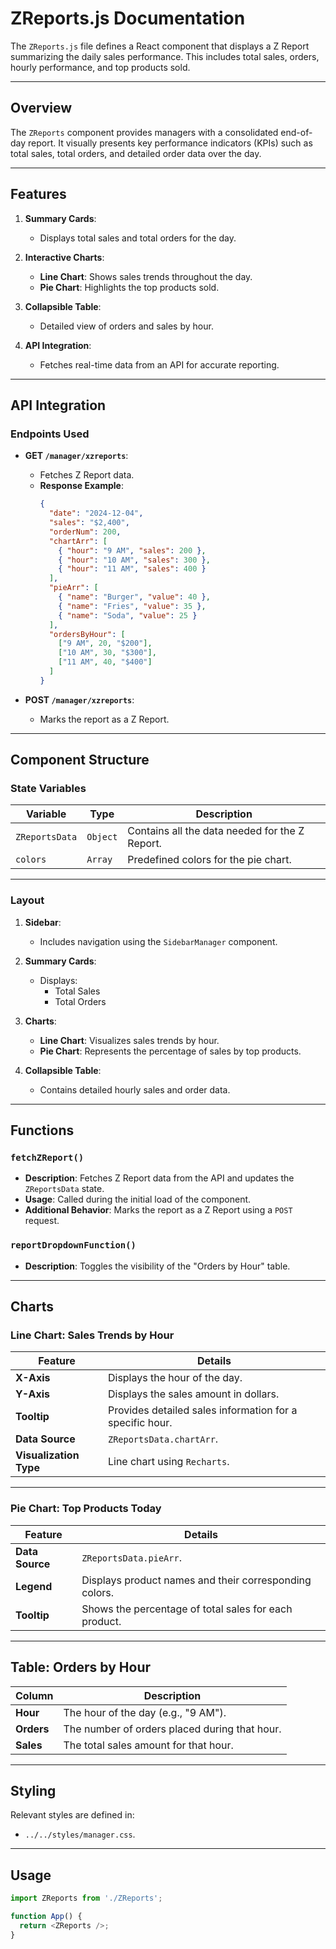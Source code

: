 # ZReports.js Documentation

The `ZReports.js` file defines a React component that displays a Z Report summarizing the daily sales performance. This includes total sales, orders, hourly performance, and top products sold.

---

## Overview

The `ZReports` component provides managers with a consolidated end-of-day report. It visually presents key performance indicators (KPIs) such as total sales, total orders, and detailed order data over the day.

---

## Features

1. **Summary Cards**:
   - Displays total sales and total orders for the day.

2. **Interactive Charts**:
   - **Line Chart**: Shows sales trends throughout the day.
   - **Pie Chart**: Highlights the top products sold.

3. **Collapsible Table**:
   - Detailed view of orders and sales by hour.

4. **API Integration**:
   - Fetches real-time data from an API for accurate reporting.

---

## API Integration

### Endpoints Used

- **GET `/manager/xzreports`**:
  - Fetches Z Report data.
  - **Response Example**:
    ```json
    {
      "date": "2024-12-04",
      "sales": "$2,400",
      "orderNum": 200,
      "chartArr": [
        { "hour": "9 AM", "sales": 200 },
        { "hour": "10 AM", "sales": 300 },
        { "hour": "11 AM", "sales": 400 }
      ],
      "pieArr": [
        { "name": "Burger", "value": 40 },
        { "name": "Fries", "value": 35 },
        { "name": "Soda", "value": 25 }
      ],
      "ordersByHour": [
        ["9 AM", 20, "$200"],
        ["10 AM", 30, "$300"],
        ["11 AM", 40, "$400"]
      ]
    }
    ```

- **POST `/manager/xzreports`**:
  - Marks the report as a Z Report.

---

## Component Structure

### State Variables

| **Variable**   | **Type**  | **Description**                                                             |
|-----------------|-----------|-----------------------------------------------------------------------------|
| `ZReportsData`  | `Object`  | Contains all the data needed for the Z Report.                              |
| `colors`        | `Array`   | Predefined colors for the pie chart.                                        |

---

### Layout

1. **Sidebar**:
   - Includes navigation using the `SidebarManager` component.

2. **Summary Cards**:
   - Displays:
     - Total Sales
     - Total Orders

3. **Charts**:
   - **Line Chart**: Visualizes sales trends by hour.
   - **Pie Chart**: Represents the percentage of sales by top products.

4. **Collapsible Table**:
   - Contains detailed hourly sales and order data.

---

## Functions

### `fetchZReport()`
- **Description**: Fetches Z Report data from the API and updates the `ZReportsData` state.
- **Usage**: Called during the initial load of the component.
- **Additional Behavior**: Marks the report as a Z Report using a `POST` request.

### `reportDropdownFunction()`
- **Description**: Toggles the visibility of the "Orders by Hour" table.

---

## Charts

### Line Chart: Sales Trends by Hour

| **Feature**         | **Details**                                                   |
|----------------------|---------------------------------------------------------------|
| **X-Axis**           | Displays the hour of the day.                                 |
| **Y-Axis**           | Displays the sales amount in dollars.                         |
| **Tooltip**          | Provides detailed sales information for a specific hour.      |
| **Data Source**      | `ZReportsData.chartArr`.                                      |
| **Visualization Type** | Line chart using `Recharts`.                                |

---

### Pie Chart: Top Products Today

| **Feature**         | **Details**                                                   |
|----------------------|---------------------------------------------------------------|
| **Data Source**      | `ZReportsData.pieArr`.                                       |
| **Legend**           | Displays product names and their corresponding colors.         |
| **Tooltip**          | Shows the percentage of total sales for each product.         |

---

## Table: Orders by Hour

| **Column**      | **Description**                                                   |
|------------------|-------------------------------------------------------------------|
| **Hour**         | The hour of the day (e.g., "9 AM").                               |
| **Orders**       | The number of orders placed during that hour.                     |
| **Sales**        | The total sales amount for that hour.                             |

---

## Styling

Relevant styles are defined in:
- `../../styles/manager.css`.

---

## Usage

```javascript
import ZReports from './ZReports';

function App() {
  return <ZReports />;
}
